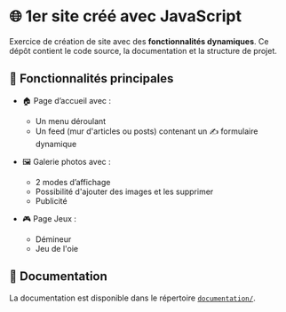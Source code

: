 # 🌐 1er site créé avec JavaScript
Exercice de création de site avec des **fonctionnalités dynamiques**.
Ce dépôt contient le code source, la documentation et la structure de projet.

## 🎯 Fonctionnalités principales

- 🏠 Page d’accueil avec :
  - Un menu déroulant 
  - Un feed (mur d'articles ou posts) contenant un ✍️ formulaire dynamique 

- 🖼 Galerie photos avec :
  - 2 modes d’affichage
  - Possibilité d'ajouter des images et les supprimer
  - Publicité

- 🎮 Page Jeux :
  - Démineur
  - Jeu de l'oie

## 📁 Documentation

La documentation est disponible dans le répertoire [`documentation/`](./documentation).